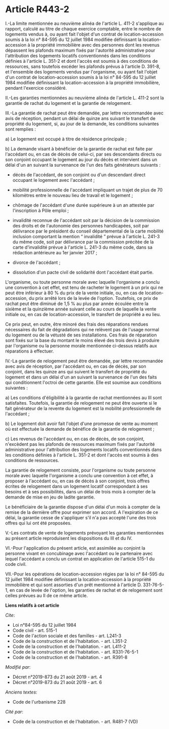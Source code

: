# Article R443-2

I.-La limite mentionnée au neuvième alinéa de l'article L. 411-2 s'applique au rapport, calculé au titre de chaque exercice
comptable, entre le nombre de logements vendus à, ou ayant fait l'objet d'un contrat de location-accession soumis à la loi n°
84-595 du 12 juillet 1984 modifiée définissant la location-accession à la propriété immobilière avec des personnes dont les
revenus dépassent les plafonds maximum fixés par l'autorité administrative pour l'attribution des logements locatifs
conventionnés dans les conditions définies à l'article L. 351-2 et dont l'accès est soumis à des conditions de ressources,
sans toutefois excéder les plafonds prévus à l'article D. 391-8, et l'ensemble des logements vendus par l'organisme, ou ayant
fait l'objet d'un contrat de location-accession soumis à la loi n° 84-595 du 12 juillet 1984 modifiée définissant la
location-accession à la propriété immobilière, pendant l'exercice considéré.

II.-Les garanties mentionnées au neuvième alinéa de l'article L. 411-2 sont la garantie de rachat du logement et la garantie
de relogement.

III.-La garantie de rachat peut être demandée, par lettre recommandée avec avis de réception, pendant un délai de quinze ans
suivant le transfert de propriété du logement, si, au jour de la demande, les conditions suivantes sont remplies :

a) Le logement est occupé à titre de résidence principale ;

b) La demande visant à bénéficier de la garantie de rachat est faite par l'accédant ou, en cas de décès de celui-ci, par ses
descendants directs ou son conjoint occupant le logement au jour du décès et intervient dans un délai d'un an suivant la
survenance de l'un des faits générateurs suivants :

- décès de l'accédant, de son conjoint ou d'un descendant direct occupant le logement avec l'accédant ;

- mobilité professionnelle de l'accédant impliquant un trajet de plus de 70 kilomètres entre le nouveau lieu de travail et le
logement ;

- chômage de l'accédant d'une durée supérieure à un an attestée par l'inscription à Pôle emploi ;

- invalidité reconnue de l'accédant soit par la décision de la commission des droits et de l'autonomie des personnes
handicapées, soit par délivrance par le président du conseil départemental de la carte mobilité inclusion comportant la
mention “ invalidité ” prévue à l'article L. 241-3 du même code, soit par délivrance par la commission précitée de la carte
d'invalidité prévue à l'article L. 241-3 du même code, dans sa rédaction antérieure au 1er janvier 2017 ;

- divorce de l'accédant ;

- dissolution d'un pacte civil de solidarité dont l'accédant était partie.

L'organisme, ou toute personne morale avec laquelle l'organisme a conclu une convention à cet effet, est tenu de racheter le
logement à un prix qui ne peut être inférieur à 80 % du prix de la vente initiale, ou, en cas de location-accession, du prix
arrêté lors de la levée de l'option. Toutefois, ce prix de rachat peut être diminué de 1,5 % au plus par année écoulée entre
la sixième et la quinzième année suivant celle au cours de laquelle la vente initiale ou, en cas de location-accession, le
transfert de propriété a eu lieu.

Ce prix peut, en outre, être minoré des frais des réparations rendues nécessaires du fait de dégradations qui ne relèvent pas
de l'usage normal du logement ou de la vétusté de ses installations. Ces frais de réparation sont fixés sur la base du
montant le moins élevé des trois devis à produire par l'organisme ou la personne morale mentionnée ci-dessus relatifs aux
réparations à effectuer.

IV.-La garantie de relogement peut être demandée, par lettre recommandée avec avis de réception, par l'accédant ou, en cas de
décès, par son conjoint, dans les quinze ans qui suivent le transfert de propriété du logement et dans un délai d'un an
suivant la survenance de l'un des faits qui conditionnent l'octroi de cette garantie. Elle est soumise aux conditions
suivantes :

a) Les conditions d'éligibilité à la garantie de rachat mentionnées au III sont satisfaites. Toutefois, la garantie de
relogement ne peut être ouverte si le fait générateur de la revente du logement est la mobilité professionnelle de
l'accédant ;

b) Le logement doit avoir fait l'objet d'une promesse de vente au moment où est effectuée la demande de bénéfice de la
garantie de relogement ;

c) Les revenus de l'accédant ou, en cas de décès, de son conjoint, n'excèdent pas les plafonds de ressources maximum fixés
par l'autorité administrative pour l'attribution des logements locatifs conventionnés dans les conditions définies à
l'article L. 351-2 et dont l'accès est soumis à des conditions de ressources.

La garantie de relogement consiste, pour l'organisme ou toute personne morale avec laquelle l'organisme a conclu une
convention à cet effet, à proposer à l'accédant ou, en cas de décès à son conjoint, trois offres écrites de relogement dans
un logement locatif correspondant à ses besoins et à ses possibilités, dans un délai de trois mois à compter de la demande de
mise en jeu de ladite garantie.

Le bénéficiaire de la garantie dispose d'un délai d'un mois à compter de la remise de la dernière offre pour exprimer son
accord. A l'expiration de ce délai, la garantie cesse de s'appliquer s'il n'a pas accepté l'une des trois offres qui lui ont
été proposées.

V.-Les contrats de vente de logements prévoyant les garanties mentionnées au présent article reproduisent les dispositions du
III et du IV.

VI.-Pour l'application du présent article, est assimilée au conjoint la personne vivant en concubinage avec l'accédant ou le
partenaire avec lequel l'accédant a conclu un contrat en application de l'article 515-1 du code civil.

VII.-Pour les opérations de location-accession régies par la loi n° 84-595 du 12 juillet 1984 modifiée définissant la
location-accession à la propriété immobilière et qui sont assorties d'un prêt mentionné à l'article D. 331-76-5-1, en cas de
levée de l'option, les garanties de rachat et de relogement sont celles prévues au II de ce même article.

**Liens relatifs à cet article**

_Cite_:

  - Loi n°84-595 du 12 juillet 1984
  - Code civil - art. 515-1
  - Code de l'action sociale et des familles - art. L241-3
  - Code de la construction et de l'habitation. - art. L351-2
  - Code de la construction et de l'habitation. - art. L411-2
  - Code de la construction et de l'habitation. - art. R331-76-5-1
  - Code de la construction et de l'habitation. - art. R391-8

_Modifié par_:

  - Décret n°2019-873 du 21 août 2019 - art. 4
  - Décret n°2019-873 du 21 août 2019 - art. 6

_Anciens textes_:

  - Code de l'urbanisme 228

_Cité par_:

  - Code de la construction et de l'habitation. - art. R481-7 (VD)
